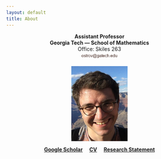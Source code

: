```yaml
---
layout: default
title: About
---
```


<p align="center">
<b>Assistant Professor</b><br />
<b>Georgia Tech — School of Mathematics</b><br />  
Office: Skiles 263<br />  
<img src="email.png" alt="Email" width="20%" hspace="20" vspace="4"> 
</p> 

<p align="center">
<img src="photoGrandCanyon-cropped-stronger.jpg" alt="Getty museum" width="30%" align="center" hspace="20">
</p>    

  
<p align="center">
<a href="https://scholar.google.fr/citations?user=2IvZJ3cAAAAJ&hl=en"><b>Google Scholar</b></a>&emsp;
<a href="assets/dmitrii_ostrovskii_CV.pdf"><b>CV</b></a>&emsp;
<a href="assets/research-statement.pdf"><b>Research Statement</b></a>
</p>
